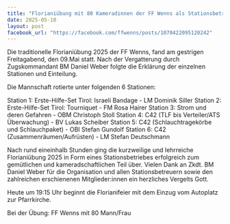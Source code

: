 ```yaml
---
title: "Florianiübung mit 80 Kameradinnen der FF Wenns als Stationsbetrieb"
date: 2025-05-10
layout: post
facebook_url: "https://facebook.com/ffwenns/posts/1070422095120242"
---
```


Die traditionelle Florianiübung 2025 der FF Wenns, fand am gestrigen Freitagabend, den 09.Mai statt. Nach der Vergatterung durch Zugskommandant BM Daniel Weber folgte die Erklärung der einzelnen Stationen und Einteilung.

Die Mannschaft rotierte unter folgenden 6 Stationen: 

Station 1: Erste-Hilfe-Set Tirol: Israeli Bandage - LM Dominik Siller 
Station 2: Erste-Hilfe-Set Tirol: Tourniquet - FM Rosa Hairer 
Station 3: Strom und deren Gefahren - OBM Christoph Stoll
Station 4: C42 (TLF bis Verteiler/ATS Überwachung) - BV Lukas Scheiber
Station 5: C42 (Schlauchtragekörbe und Schlauchpaket) - OBI Stefan Gundolf 
Station 6: C42 (Zusammenräumen/Aufrüsten) - LM Stefan Deutschmann

Nach rund eineinhalb Stunden ging die kurzweilige und lehrreiche Florianiübung 2025 in Form eines Stationsbetriebes erfolgreich zum gemütlichen und kameradschaftlichen Teil über. Vielen Dank an Zkdt. BM Daniel Weber für die Organisation und allen Stationsbetreuern sowie den zahlreichen erschienenen Mitglieder:innen ein herzliches Vergelts Gott.

Heute um 19:15 Uhr beginnt die Florianifeier mit dem Einzug vom Autoplatz zur Pfarrkirche. 

Bei der Übung:
FF Wenns mit 80 Mann/Frau